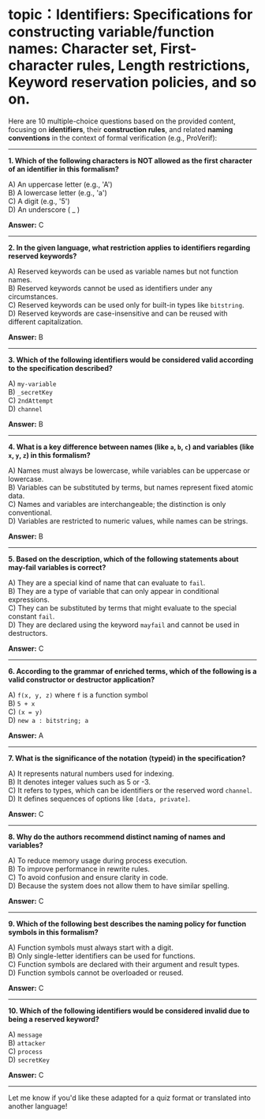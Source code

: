 # topic：Identifiers: Specifications for constructing variable/function names: Character set, First-character rules, Length restrictions, Keyword reservation policies, and so on.

Here are 10 multiple-choice questions based on the provided content, focusing on **identifiers**, their **construction rules**, and related **naming conventions** in the context of formal verification (e.g., ProVerif):

---

**1. Which of the following characters is NOT allowed as the first character of an identifier in this formalism?**

A) An uppercase letter (e.g., 'A')  
B) A lowercase letter (e.g., 'a')  
C) A digit (e.g., '5')  
D) An underscore ( _ )  

**Answer:** C

---

**2. In the given language, what restriction applies to identifiers regarding reserved keywords?**

A) Reserved keywords can be used as variable names but not function names.  
B) Reserved keywords cannot be used as identifiers under any circumstances.  
C) Reserved keywords can be used only for built-in types like `bitstring`.  
D) Reserved keywords are case-insensitive and can be reused with different capitalization.  

**Answer:** B

---

**3. Which of the following identifiers would be considered valid according to the specification described?**

A) `my-variable`  
B) `_secretKey`  
C) `2ndAttempt`  
D) `channel`  

**Answer:** B

---

**4. What is a key difference between names (like `a`, `b`, `c`) and variables (like `x`, `y`, `z`) in this formalism?**

A) Names must always be lowercase, while variables can be uppercase or lowercase.  
B) Variables can be substituted by terms, but names represent fixed atomic data.  
C) Names and variables are interchangeable; the distinction is only conventional.  
D) Variables are restricted to numeric values, while names can be strings.  

**Answer:** B

---

**5. Based on the description, which of the following statements about may-fail variables is correct?**

A) They are a special kind of name that can evaluate to `fail`.  
B) They are a type of variable that can only appear in conditional expressions.  
C) They can be substituted by terms that might evaluate to the special constant `fail`.  
D) They are declared using the keyword `mayfail` and cannot be used in destructors.  

**Answer:** C

---

**6. According to the grammar of enriched terms, which of the following is a valid constructor or destructor application?**

A) `f(x, y, z)` where `f` is a function symbol  
B) `5 + x`  
C) `(x = y)`  
D) `new a : bitstring; a`  

**Answer:** A

---

**7. What is the significance of the notation ⟨typeid⟩ in the specification?**

A) It represents natural numbers used for indexing.  
B) It denotes integer values such as 5 or -3.  
C) It refers to types, which can be identifiers or the reserved word `channel`.  
D) It defines sequences of options like `[data, private]`.  

**Answer:** C

---

**8. Why do the authors recommend distinct naming of names and variables?**

A) To reduce memory usage during process execution.  
B) To improve performance in rewrite rules.  
C) To avoid confusion and ensure clarity in code.  
D) Because the system does not allow them to have similar spelling.  

**Answer:** C

---

**9. Which of the following best describes the naming policy for function symbols in this formalism?**

A) Function symbols must always start with a digit.  
B) Only single-letter identifiers can be used for functions.  
C) Function symbols are declared with their argument and result types.  
D) Function symbols cannot be overloaded or reused.  

**Answer:** C

---

**10. Which of the following identifiers would be considered invalid due to being a reserved keyword?**

A) `message`  
B) `attacker`  
C) `process`  
D) `secretKey`  

**Answer:** C

--- 

Let me know if you'd like these adapted for a quiz format or translated into another language!
